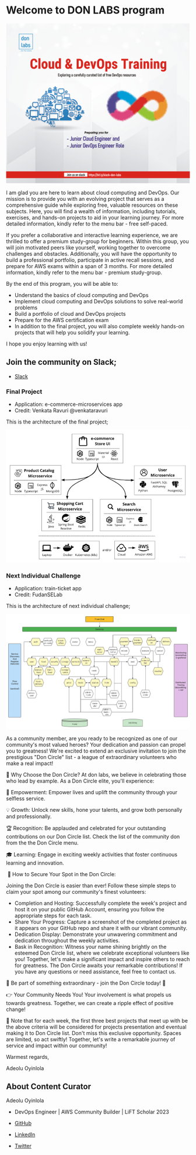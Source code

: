 # Welcome to DON LABS program

![Beginner Project](../assets/don-gen.png)

I am glad you are here to learn about cloud computing and DevOps. Our mission is to provide you with an evolving project that serves as a comprehensive guide while exploring free, valuable resources on these subjects. Here, you will find a wealth of information, including tutorials, exercises, and hands-on projects to aid in your learning journey. For more detailed information, kindly refer to the menu bar - free self-paced.

If you prefer a collaborative and interactive learning experience, we are thrilled to offer a premium study-group for beginners. Within this group, you will join motivated peers like yourself, working together to overcome challenges and obstacles. Additionally, you will have the opportunity to build a professional portfolio, participate in active recall sessions, and prepare for AWS exams within a span of 3 months. For more detailed information, kindly refer to the menu bar - premium study-group.

By the end of this program, you will be able to:

- Understand the basics of cloud computing and DevOps
- Implement cloud computing and DevOps solutions to solve real-world problems
- Build a portfolio of cloud and DevOps projects
- Prepare for the AWS certification exam
- In addition to the final project, you will also complete weekly hands-on projects that will help you solidify your learning.

I hope you enjoy learning with us!
  
## Join the community on Slack;
- [Slack](https://bit.ly/slack-don-labs)

### Final Project
- Application: e-commerce-microservices app
- Credit: Venkata Ravuri @venkataravuri

This is the architecture of the final project;

![Beginner Project](../assets/beginner.png)

### Next Individual Challenge
- Application: train-ticket app
- Credit: FudanSELab

This is the architecture of next individual challenge;

![Advance Project](../assets/advance.png)

As a community member, are you ready to be recognized as one of our community's most valued heroes? Your dedication and passion can propel you to greatness! We're excited to extend an exclusive invitation to join the prestigious "Don Circle" list - a league of extraordinary volunteers who make a real impact!

🤝 Why Choose the Don Circle?
At don labs, we believe in celebrating those who lead by example. As a Don Circle elite, you'll experience:

🌱 Empowerment: Empower lives and uplift the community through your selfless service.

💡 Growth: Unlock new skills, hone your talents, and grow both personally and professionally.

🏆 Recognition: Be applauded and celebrated for your outstanding contributions on our Don Circle list. Check the list of the community don from the the Don Circle menu.

🎓 Learning: Engage in exciting weekly activities that foster continuous learning and innovation.

 🚀 How to Secure Your Spot in the Don Circle:

Joining the Don Circle is easier than ever! Follow these simple steps to claim your spot among our community's finest volunteers:

- Completion and Hosting: Successfully complete the week's project and host it on your public GitHub Account, ensuring you follow the appropriate steps for each task.
- Share Your Progress: Capture a screenshot of the completed project as it appears on your GitHub repo and share it with our vibrant community.
- Dedication Display: Demonstrate your unwavering commitment and dedication throughout the weekly activities.
- Bask in Recognition: Witness your name shining brightly on the esteemed Don Circle list, where we celebrate exceptional volunteers like you!
Together, let's make a significant impact and inspire others to reach for greatness. The Don Circle awaits your remarkable contributions!
If you have any questions or need assistance, feel free to contact us.

🌟 Be part of something extraordinary - join the Don Circle today! 🌟

👉 Your Community Needs You!
Your involvement is what propels us towards greatness. Together, we can create a ripple effect of positive change!

📅 Note that for each week, the first three best projects that meet up with be the above criteria will be considered for projects presentation and eventual making it to Don Circle list. Don't miss this exclusive opportunity. Spaces are limited, so act swiftly!
Together, let's write a remarkable journey of service and impact within our community!

Warmest regards,

Adeolu Oyinlola

## About Content Curator

Adeolu Oyinlola

- DevOps Engineer | AWS Community Builder | LiFT Scholar 2023

- [GitHub](https://github.com/deoluoyinlola/do-devops-projects)

- [LinkedIn](https://www.linkedin.com/in/deoluoyinlola/)

- [Twitter](https://twitter.com/deoluoyinlola)



